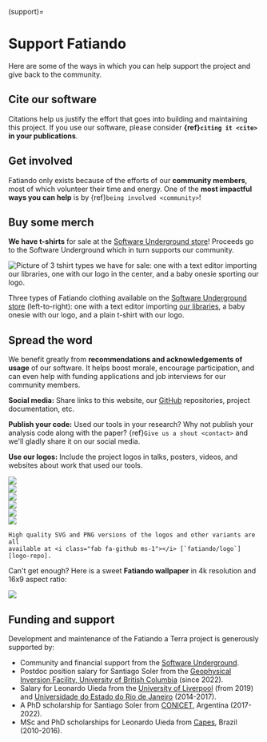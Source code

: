 (support)=
# Support Fatiando

<p class="lead">
Here are some of the ways in which you can help support the project and give
back to the community.
</p>

## Cite our software

Citations help us justify the effort that goes into building and maintaining
this project. If you use our software, please consider
**{ref}`citing it <cite>` in your publications**.

## Get involved

Fatiando only exists because of the efforts of our **community members**, most
of which volunteer their time and energy.
One of the **most impactful ways you can help** is by
{ref}`being involved <community>`!

## Buy some merch

<i class="fa fa-tshirt fa-fw"></i>
**We have t-shirts** for sale at the [Software Underground
store][swung-shop]! Proceeds go to the Software Underground which in turn
supports our community.

<div class="row text-muted align-items-center fs-6">
<div class="col-md-9">

<img src="../_static/fatiando-tshirts.jpg" alt="Picture of 3 tshirt types we have for sale: one with a text editor importing our libraries, one with our logo in the center, and a baby onesie sporting our logo." >

</div>
<div class="col-md-3">

Three types of Fatiando clothing available on the [Software Underground
store][swung-shop] (left-to-right):
one with a text editor importing [our libraries][libraries],
a baby onesie with our logo,
and a plain t-shirt with our logo.

</div>
</div>

## Spread the word

We benefit greatly from **recommendations and acknowledgements of usage** of
our software.
It helps boost morale, encourage participation, and can even help with funding
applications and job interviews for our community members.

<i class="fab fa-mastodon fa-fw"></i>
**Social media:** Share links to this website, our [GitHub][gh] repositories,
project documentation, etc.

<i class="fab fa-python fa-fw"></i>
**Publish your code:** Used our tools in your research? Why not publish your
analysis code along with the paper? {ref}`Give us a shout <contact>` and we'll
gladly share it on our social media.

<i class="fa fa-paint-brush fa-fw"></i>
**Use our logos:** Include the project logos in talks, posters, videos, and
websites about work that used our tools.

<div class="row gy-3 mt-4 align-items-center text-center">
<div class="col-4 col-sm-2">

<a target="_blank" href="../_static/fatiando-logo-background.png">
<img class="mb-2" src="../_static/fatiando-logo-background.png">
</a>

</div>
<div class="col-4 col-sm-2">

<a target="_blank" href="../_static/verde-logo.png">
<img class="mb-2" src="../_static/verde-logo.png">
</a>

</div>
<div class="col-4 col-sm-2">

<a target="_blank" href="../_static/harmonica-logo.png">
<img class="mb-2" src="../_static/harmonica-logo.png">
</a>

</div>
<div class="col-4 col-sm-2">

<a target="_blank" href="../_static/pooch-logo.png">
<img class="mb-2" src="../_static/pooch-logo.png">
</a>

</div>
<div class="col-4 col-sm-2">

<a target="_blank" href="../_static/boule-logo.png">
<img class="mb-2" src="../_static/boule-logo.png">
</a>

</div>
<div class="col-4 col-sm-2">

<a target="_blank" href="../_static/ensaio-logo.png">
<img class="mb-2" src="../_static/ensaio-logo.png">
</a>

</div>
</div>

```{admonition} <i class="fas fa-download me-1"></i> Want all of them + vector graphics versions?
High quality SVG and PNG versions of the logos and other variants are all
available at <i class="fab fa-github ms-1"></i> [`fatiando/logo`][logo-repo].
```

Can't get enough? Here is a sweet **Fatiando wallpaper** in 4k resolution and
16x9 aspect ratio:

<a target="_blank" href="https://raw.githubusercontent.com/fatiando/logo/main/fatiando-wallpaper.png">
<img class="mb-2" src="https://raw.githubusercontent.com/fatiando/logo/main/fatiando-wallpaper.png">
</a>

## Funding and support

Development and maintenance of the Fatiando a Terra project is generously
supported by:

* Community and financial support from the [Software Underground][swung].
* Postdoc position salary for Santiago Soler from the [Geophysical Inversion
  Facility, University of British Columbia][gif] (since 2022).
* Salary for Leonardo Uieda from the [University of Liverpool][liv]
  (from 2019) and [Universidade do Estado do Rio de Janeiro][uerj] (2014-2017).
* A PhD scholarship for Santiago Soler from [CONICET][conicet], Argentina
  (2017-2022).
* MSc and PhD scholarships for Leonardo Uieda from [Capes][capes], Brazil
  (2010-2016).

[logo-repo]: https://github.com/fatiando/logo
[gh]: https://github.com/fatiando
[liv]: https://www.liverpool.ac.uk/earth-ocean-and-ecological-sciences/
[uerj]: https://www.uerj.br/
[conicet]: https://www.conicet.gov.ar/
[gif]: https://gif.eos.ubc.ca
[capes]: https://www.gov.br/capes
[swung]: https://softwareunderground.org
[swung-shop]: https://softwareunderground.org/shop
[libraries]: ../index.md#libraries

